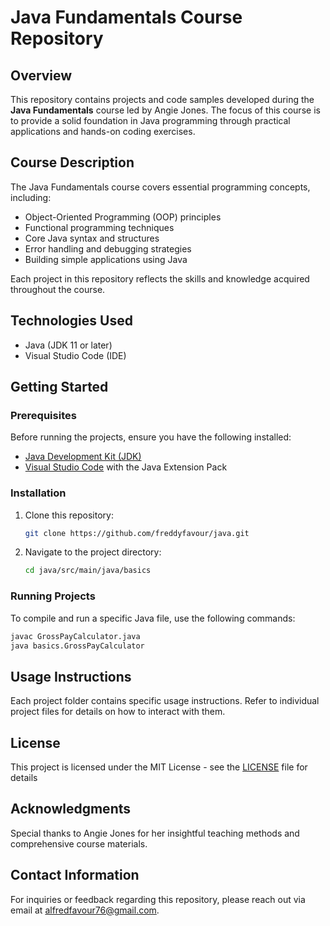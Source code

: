 # Java Fundamentals Course Repository

## Overview
This repository contains projects and code samples developed during the **Java Fundamentals** course led by Angie Jones. The focus of this course is to provide a solid foundation in Java programming through practical applications and hands-on coding exercises.

## Course Description
The Java Fundamentals course covers essential programming concepts, including:
- Object-Oriented Programming (OOP) principles
- Functional programming techniques
- Core Java syntax and structures
- Error handling and debugging strategies
- Building simple applications using Java

Each project in this repository reflects the skills and knowledge acquired throughout the course.

## Technologies Used
- Java (JDK 11 or later)
- Visual Studio Code (IDE)

## Getting Started

### Prerequisites
Before running the projects, ensure you have the following installed:
- [Java Development Kit (JDK)](https://www.oracle.com/java/technologies/javase-jdk11-downloads.html)
- [Visual Studio Code](https://code.visualstudio.com/) with the Java Extension Pack

### Installation
1. Clone this repository:
   ```bash
   git clone https://github.com/freddyfavour/java.git
   ```
2. Navigate to the project directory:
   ```bash
   cd java/src/main/java/basics
   ```

### Running Projects
To compile and run a specific Java file, use the following commands:
```bash
javac GrossPayCalculator.java
java basics.GrossPayCalculator
```

## Usage Instructions
Each project folder contains specific usage instructions. Refer to individual project files for details on how to interact with them.

## License
This project is licensed under the MIT License - see the [LICENSE](LICENSE) file for details

## Acknowledgments
Special thanks to Angie Jones for her insightful teaching methods and comprehensive course materials.

## Contact Information
For inquiries or feedback regarding this repository, please reach out via email at [alfredfavour76@gmail.com](mailto:alfredfavour76@gmail.com).
